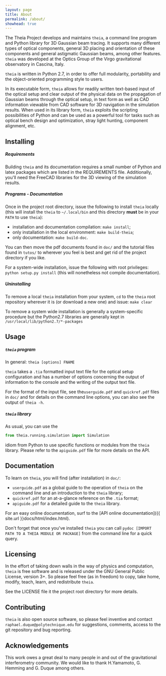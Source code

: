 ```yaml
---
layout: page
title: About
permalink: /about/
showhead: true
---
```

The Theia Project develops and maintains `theia`, a command line program and Python library for 3D Gaussian beam tracing. It supports many different types of optical components, general 3D placing and orientation of these components and general astigmatic Gaussian beams, among other features. `theia` was developed at the Optics Group of the Virgo gravitational observatory in Cascina, Italy.

`theia` is written in Python 2.7, in order to offer full modularity, portability and the object-oriented programming style to users.

In its executable form, `theia` allows for readily written text-based input of the optical setup and clear output of the physical data on the propagation of Gaussian beams through the optical setup, in text form as well as CAD information viewable from CAD software for 3D navigation in the simulation results. When used in its library form, `theia` exploits the scripting possibilities of Python and can be used as a powerful tool for tasks such as optical bench design and optimization, stray light hunting, component alignment, etc.

## Installing
##### Requirements
Building `theia` and its documentation requires a small number of Python and latex packages which are listed in the REQUIREMENTS file. Additionally, you'll need the FreeCAD libraries for the 3D viewing of the simulation results.

##### Programs - Documentation
Once in the project root directory, issue the following to install `theia` locally (this will install the `theia` to `~/.local/bin` and this directory **must** be in your `PATH` to use `theia`):

- installation and documentation compilation: `make install`;
- only installation in the local environment: `make build-theia`;
- only documentation: `make build-doc`.

You can then move the pdf documents found in `doc/` and the tutorial files found in `tutos/` to wherever you feel is best and get rid of the project directory if you like.

For a system-wide installation, issue the following with root privileges:
`python setup.py install` (this will nonetheless not compile documentation).

##### Uninstalling
To remove a local `theia` installation from your system, `cd` to the `theia` root repository wherever it is (or download a new one) and issue:
`make clear`

To remove a system wide installation is generally a system-specific procedure but the Python2.7 libraries are generally kept in `/usr/local/lib/python2.7/*-packages`

## Usage
##### `theia` program
In general:
`theia [options] FNAME`

`theia` takes a `.tia` formatted input text file for the optical setup configuration and has a number of options concerning the output of information to the console and the writing of the output text file.

For the format of the input file, see the`userguide.pdf` and `quickref.pdf` files in `doc/` and for details on the command line options, you can also see the output of `theia -h`.

##### `theia` library
As usual, you can use the
```python
from theia.running.simulation import Simulation
```
idiom from Python to use specific functions or modules from the `theia` library. Please refer to the `apiguide.pdf` file for more details on the API.

## Documentation
To learn on `theia`, you will find (after installation) in `doc/`:

- `userguide.pdf` as a global guide to the operation of `theia` on the command line and an introduction to the `theia` library;
- `quickref.pdf` for an at-a-glance reference on the `.tia` format;
- `apiguide.pdf` for a detailed guide to the `theia` library.

For an easy online documentation, surf to the [API online documentation]({{ site.url }}docs/html/index.html).

Don't forget that once you've installed `theia` you can call `pydoc [IMPORT PATH TO A THEIA MODULE OR PACKAGE]` from the command line for a quick query.

## Licensing
In the effort of taking down walls in the way of physics and computation, `theia` is free software and is released under the GNU General Public License, version 3+. So please feel free (as in freedom) to copy, take home, modify, teach, learn, and redistribute `theia`.

See the LICENSE file it the project root directory for more details.

## Contributing
`theia` is also open source software, so please feel inventive and contact `raphael.duque@polytechnique.edu` for suggestions, comments, access to the git repository and bug reporting.

## Acknowledgements
This work owes a great deal to many people in and out of the gravitational interferometry community. We would like to thank H.Yamamoto, G. Hemming and G. Duque among others.
